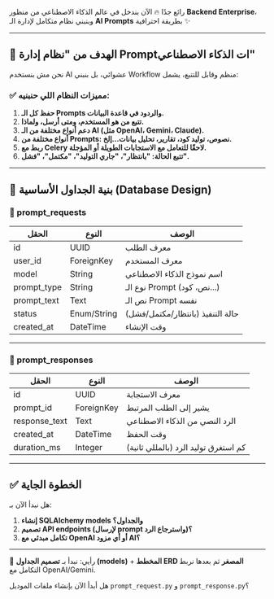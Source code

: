 رائع جدًا 🔥
الآن بندخل في عالم الذكاء الاصطناعي من منظور **Backend Enterprise**، وبنبني نظام متكامل لإدارة الـ **AI Prompts** بطريقة احترافية ✨

---

## 🎯 الهدف من "نظام إدارة Promptات الذكاء الاصطناعي"

نحن مش بنستخدم AI عشوائي، بل بنبني Workflow منظم وقابل للتتبع، يشمل:

### ✅ مميزات النظام اللي حنبنيه:

1. **حفظ كل الـ Prompts والردود في قاعدة البيانات.**
2. **تتبع من هو المستخدم، ومتى أرسل، ولماذا.**
3. **دعم أنواع مختلفة من الـ AI (مثل OpenAI، Gemini، Claude).**
4. **أنواع مختلفة من Prompts: نصوص، توليد كود، تقارير، تحليل بيانات...إلخ.**
5. **ربط مع Celery لاحقًا للتعامل مع الاستجابات الطويلة أو المؤجلة.**
6. **تتبع الحالة: "بانتظار"، "جاري التوليد"، "مكتمل"، "فشل".**

---

## 🔧 بنية الجداول الأساسية (Database Design)

### 📄 prompt\_requests

| الحقل        | النوع       | الوصف                            |
| ------------ | ----------- | -------------------------------- |
| id           | UUID        | معرف الطلب                       |
| user\_id     | ForeignKey  | معرف المستخدم                    |
| model        | String      | اسم نموذج الذكاء الاصطناعي       |
| prompt\_type | String      | نوع الـ Prompt (نص، كود...)      |
| prompt\_text | Text        | نص الـ Prompt نفسه               |
| status       | Enum/String | حالة التنفيذ (بانتظار/مكتمل/فشل) |
| created\_at  | DateTime    | وقت الإنشاء                      |

---

### 📄 prompt\_responses

| الحقل          | النوع      | الوصف                                |
| -------------- | ---------- | ------------------------------------ |
| id             | UUID       | معرف الاستجابة                       |
| prompt\_id     | ForeignKey | يشير إلى الطلب المرتبط               |
| response\_text | Text       | الرد النصي من الذكاء الاصطناعي       |
| created\_at    | DateTime   | وقت الحفظ                            |
| duration\_ms   | Integer    | كم استغرق توليد الرد (بالمللي ثانية) |

---

## ✅ الخطوة الجاية

هل نبدأ الآن بـ:

1. **إنشاء SQLAlchemy models والجداول؟**
2. **تصميم API endpoints (لإرسال prompt واسترجاع الرد)؟**
3. **تكامل مبدئي مع OpenAI أو أي مزود AI؟**

---

📣 رأيي: نبدأ بـ **تصميم الجداول (models)** + **المخطط ERD المصغر**
ثم بعدها نربط التكامل مع OpenAI/Gemini.

هل أبدأ الآن بإنشاء ملفات الموديل `prompt_request.py` و `prompt_response.py`؟

